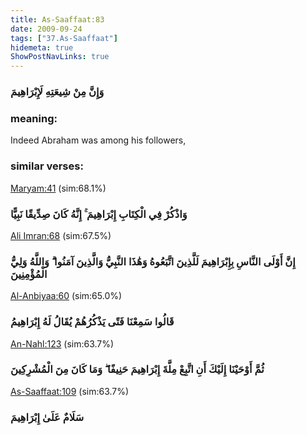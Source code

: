 ```yaml
---
title: As-Saaffaat:83
date: 2009-09-24
tags: ["37.As-Saaffaat"]
hidemeta: true 
ShowPostNavLinks: true 
---
```

### وَإِنَّ مِنْ شِيعَتِهِ لَإِبْرَاهِيمَ
### meaning: 
Indeed Abraham was among his followers,
### similar verses: 

[Maryam:41](/19/41) (sim:68.1%)

### وَاذْكُرْ فِي الْكِتَابِ إِبْرَاهِيمَ ۚ إِنَّهُ كَانَ صِدِّيقًا نَبِيًّا

[Ali Imran:68](/3/68) (sim:67.5%)

### إِنَّ أَوْلَى النَّاسِ بِإِبْرَاهِيمَ لَلَّذِينَ اتَّبَعُوهُ وَهَٰذَا النَّبِيُّ وَالَّذِينَ آمَنُوا ۗ وَاللَّهُ وَلِيُّ الْمُؤْمِنِينَ

[Al-Anbiyaa:60](/21/60) (sim:65.0%)

### قَالُوا سَمِعْنَا فَتًى يَذْكُرُهُمْ يُقَالُ لَهُ إِبْرَاهِيمُ

[An-Nahl:123](/16/123) (sim:63.7%)

### ثُمَّ أَوْحَيْنَا إِلَيْكَ أَنِ اتَّبِعْ مِلَّةَ إِبْرَاهِيمَ حَنِيفًا ۖ وَمَا كَانَ مِنَ الْمُشْرِكِينَ

[As-Saaffaat:109](/37/109) (sim:63.7%)

### سَلَامٌ عَلَىٰ إِبْرَاهِيمَ
